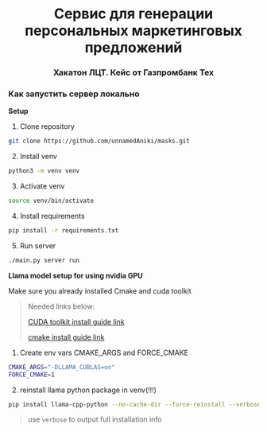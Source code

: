 <h1 align="center">Сервис для генерации персональных маркетинговых предложений</h1>
<h3 align="center">Хакатон ЛЦТ. Кейс от Газпромбанк Тех</h3>

### Как запустить сервер локально

<b>Setup</b>
1. Clone repository
```bash
git clone https://github.com/unnamedAniki/masks.git
```
2. Install venv
```bash
python3 -m venv venv
```
3. Activate venv
```bash
source venv/bin/activate
```
4. Install requirements
```bash
pip install -r requirements.txt
```
5. Run server
```bash
./main.py server run
```
<b>Llama model setup for using nvidia GPU</b>

Make sure you already installed Cmake and cuda toolkit

>Needed links below:
>
>[CUDA toolkit install guide link](https://docs.nvidia.com/cuda/cuda-installation-guide-linux/contents.html)
>
>[cmake install guide link](https://geeksww.com/tutorials/operating_systems/linux/installation/downloading_compiling_and_installing_cmake_on_linux.php)

1. Create env vars CMAKE_ARGS and FORCE_CMAKE
```bash
CMAKE_ARGS="-DLLAMA_CUBLAS=on"
FORCE_CMAKE=1
```
2. reinstall llama python package in venv(!!!) 
```bash
pip install llama-cpp-python --no-cache-dir --force-reinstall --verbose
```
>use `verbose` to output full installation info
